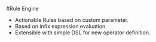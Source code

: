 #Rule Engine
- Actionable Rules based on custom parameter.
- Based on infix expression evaluation.
- Extensible with simple DSL for new operator definition.  
